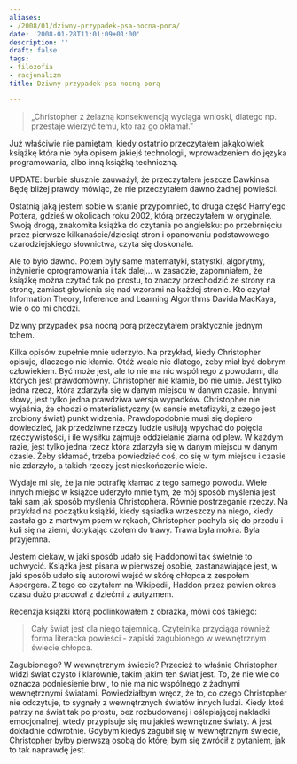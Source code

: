 ```yaml
---
aliases:
- /2008/01/dziwny-przypadek-psa-nocna-pora/
date: '2008-01-28T11:01:09+01:00'
description: ''
draft: false
tags:
- filozofia
- racjonalizm
title: Dziwny przypadek psa nocną porą

---
```


> „Christopher z żelazną konsekwencją wyciąga wnioski, dlatego np. przestaje
> wierzyć temu, kto raz go okłamał.”

Już właściwie nie pamiętam, kiedy ostatnio przeczytałem jakąkolwiek książkę
która nie była opisem jakiejś technologii, wprowadzeniem do języka
programowania, albo inną książką techniczną.

<!--more-->

UPDATE: burbie słusznie zauważył, że przeczytałem jeszcze Dawkinsa. Będę bliżej
prawdy mówiąc, że nie przeczytałem dawno żadnej powieści.

Ostatnią jaką jestem sobie w stanie przypomnieć, to druga część Harry'ego
Pottera, gdzieś w okolicach roku 2002, którą przeczytałem w oryginale. Swoją
drogą, znakomita książka do czytania po angielsku: po przebrnięciu przez
pierwsze kilkanaście/dziesiąt stron i opanowaniu podstawowego czarodziejskiego
słownictwa, czyta się doskonale.

Ale to było dawno. Potem były same matematyki, statystki, algorytmy, inżynierie
oprogramowania i tak dalej… w zasadzie, zapomniałem, że książkę można czytać tak
po prostu, to znaczy przechodzić ze strony na stronę, zamiast głowienia się nad
wzorami na każdej stronie. Kto czytał Information Theory, Inference and Learning
Algorithms Davida MacKaya, wie o co mi chodzi.

Dziwny przypadek psa nocną porą przeczytałem praktycznie jednym tchem.

Kilka opisów zupełnie mnie uderzyło. Na przykład, kiedy Christopher opisuje,
dlaczego nie kłamie. Otóż wcale nie dlatego, żeby miał być dobrym człowiekiem.
Być może jest, ale to nie ma nic wspólnego z powodami, dla których jest
prawdomówny. Christopher nie kłamie, bo nie umie. Jest tylko jedna rzecz, która
zdarzyła się w danym miejscu w danym czasie. Innymi słowy, jest tylko jedna
prawdziwa wersja wypadków. Christopher nie wyjaśnia, że chodzi o
materialistyczny (w sensie metafizyki, z czego jest zrobiony świat) punkt
widzenia. Prawdopodobnie musi się dopiero dowiedzieć, jak przedziwne rzeczy
ludzie usiłują wpychać do pojęcia rzeczywistości, i ile wysiłku zajmuje
oddzielanie ziarna od plew. W każdym razie, jest tylko jedna rzecz która
zdarzyła się w danym miejscu w danym czasie.  Żeby skłamać, trzeba powiedzieć
coś, co się w tym miejscu i czasie nie zdarzyło, a takich rzeczy jest
nieskończenie wiele.

Wydaje mi się, że ja nie potrafię kłamać z tego samego powodu. Wiele innych
miejsc w książce uderzyło mnie tym, że mój sposób myślenia jest taki sam jak
sposób myślenia Christophera. Równie postrzeganie rzeczy. Na przykład na
początku książki, kiedy sąsiadka wrzeszczy na niego, kiedy zastała go z martwym
psem w rękach, Christopher pochyla się do przodu i kuli się na ziemi, dotykając
czołem do trawy. Trawa była mokra. Była przyjemna.

Jestem ciekaw, w jaki sposób udało się Haddonowi tak świetnie to uchwycić.
Książka jest pisana w pierwszej osobie, zastanawiające jest, w jaki sposób udało
się autorowi wejść w skórę chłopca z zespołem Aspergera. Z tego co czytałem na
Wikipedii, Haddon przez pewien okres czasu dużo pracował z dziećmi z autyzmem.

Recenzja książki którą podlinkowałem z obrazka, mówi coś takiego:

> Cały świat jest dla niego tajemnicą. Czytelnika przyciąga również forma
> literacka powieści - zapiski zagubionego w wewnętrznym świecie chłopca.

Zagubionego? W wewnętrznym świecie? Przecież to właśnie Christopher widzi świat
czysto i klarownie, takim jakim ten świat jest. To, że nie wie co oznacza
podniesienie brwi, to nie ma nic wspólnego z żadnymi wewnętrznymi światami.
Powiedziałbym wręcz, że to, co czego Christopher nie odczytuje, to sygnały z
wewnętrznych światów innych ludzi. Kiedy ktoś patrzy na świat tak po prostu, bez
rozbudowanej i oślepiającej nakładki emocjonalnej, wtedy przypisuje się mu
jakieś wewnętrzne światy. A jest dokładnie odwrotnie. Gdybym kiedyś zagubił się
w wewnętrznym świecie, Christopher byłby pierwszą osobą do której bym się
zwrócił z pytaniem, jak to tak naprawdę jest.
